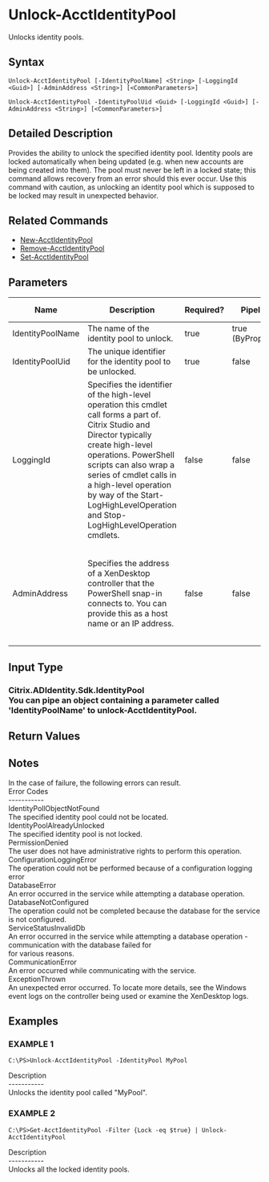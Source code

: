 ﻿# Unlock-AcctIdentityPool

   Unlocks identity pools.

## Syntax
```
Unlock-AcctIdentityPool [-IdentityPoolName] <String> [-LoggingId <Guid>] [-AdminAddress <String>] [<CommonParameters>]

Unlock-AcctIdentityPool -IdentityPoolUid <Guid> [-LoggingId <Guid>] [-AdminAddress <String>] [<CommonParameters>]
```

## Detailed Description
   Provides the ability to unlock the specified identity pool.  Identity pools are locked automatically when being updated (e.g. when new accounts are being created into them).  The pool must never be left in a locked state; this command allows recovery from an error should this ever occur.  Use this command with caution, as unlocking an identity pool which is supposed to be locked may result in unexpected behavior.

## Related Commands
  * [New-AcctIdentityPool](New-AcctIdentityPool/)
  * [Remove-AcctIdentityPool](Remove-AcctIdentityPool/)
  * [Set-AcctIdentityPool](Set-AcctIdentityPool/)
## Parameters

| Name   | Description | Required? | Pipeline Input | Default Value |
| --- | --- | --- | --- | --- |
| IdentityPoolName | The name of the identity pool to unlock. | true | true (ByPropertyName) |  |
| IdentityPoolUid | The unique identifier for the identity pool to be unlocked. | true | false |  |
| LoggingId | Specifies the identifier of the high-level operation this cmdlet call forms a part of. Citrix Studio and Director typically create high-level operations. PowerShell scripts can also wrap a series of cmdlet calls in a high-level operation by way of the Start-LogHighLevelOperation and Stop-LogHighLevelOperation cmdlets. | false | false |  |
| AdminAddress | Specifies the address of a XenDesktop controller that the PowerShell snap-in connects to.  You can provide this as a host name or an IP address. | false | false | LocalHost. Once a value is provided by any cmdlet, this value becomes the default. |

## Input Type
### Citrix.ADIdentity.Sdk.IdentityPool<br>    You can pipe an object containing a parameter called 'IdentityPoolName' to unlock-AcctIdentityPool.
   
## Return Values
### 
   ## Notes
   In the case of failure, the following errors can result.<br>    Error Codes<br>    -----------<br>    IdentityPollObjectNotFound<br>    The specified identity pool could not be located.<br>    IdentityPoolAlreadyUnlocked<br>    The specified identity pool is not locked.<br>    PermissionDenied<br>    The user does not have administrative rights to perform this operation.<br>    ConfigurationLoggingError<br>    The operation could not be performed because of a configuration logging error<br>    DatabaseError<br>    An error occurred in the service while attempting a database operation.<br>    DatabaseNotConfigured<br>    The operation could not be completed because the database for the service is not configured.<br>    ServiceStatusInvalidDb<br>    An error occurred in the service while attempting a database operation - communication with the database failed for<br>    for various reasons.<br>    CommunicationError<br>    An error occurred while communicating with the service.<br>    ExceptionThrown<br>    An unexpected error occurred.  To locate more details, see the Windows event logs on the controller being used or examine the XenDesktop logs.
## Examples

### EXAMPLE 1
```
C:\PS>Unlock-AcctIdentityPool -IdentityPool MyPool
```
   Description<br>-----------<br>Unlocks the identity pool called "MyPool".
### EXAMPLE 2
```
C:\PS>Get-AcctIdentityPool -Filter {Lock -eq $true} | Unlock-AcctIdentityPool
```
   Description<br>-----------<br>Unlocks all the locked identity pools.
